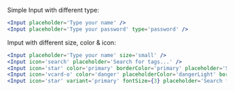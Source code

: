 Simple Input with different type:

```jsx
<Input placeholder='Type your name' />
<Input placeholder='Type your password' type='password' />
```

Imput with different size, color & icon:

```jsx
<Input placeholder='Type your name' size='small' />
<Input icon='search' placeholder='Search for tags...' />
<Input icon='star' color='primary' borderColor='primary' placeholder='Search for stars...' />
<Input icon='vcard-o' color='danger' placeholderColor='dangerLight' borderColor='danger' placeholder='Search for person...' />
<Input icon='star' variant='primary' fontSize={3} placeholder='Search for stars...' />
```
